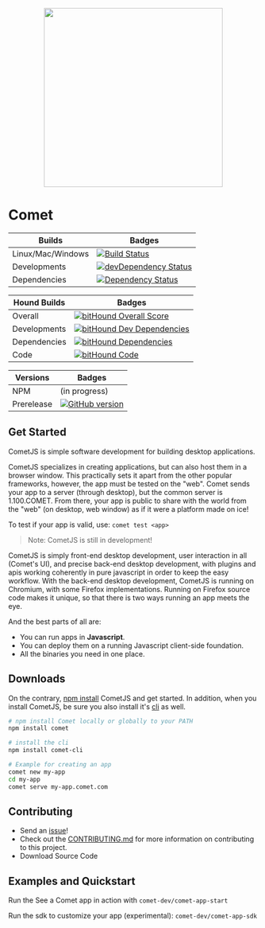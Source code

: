 <p align="center">
<a href="http://www.comet-dev.com">
<img src="http://nebula.wsimg.com/bd4eb81da0db5a7ebdf585ca67c19549?AccessKeyId=6AF0847A48BE134CF5A5&disposition=0&alloworigin=1" width="360">
</a>
</p>

# Comet

 Builds | Badges
---------- | ----------
Linux/Mac/Windows |[![Build Status](https://travis-ci.org/comet-dev/CometJS.svg?branch=master)](https://travis-ci.org/comet-dev/CometJS) 
 Developments |[![devDependency Status](https://david-dm.org/comet-dev/CometJS/dev-status.svg)](https://david-dm.org/comet-dev/CometJS#info=devDependencies)
  Dependencies|[![Dependency Status](https://david-dm.org/comet-dev/CometJS.svg)](https://david-dm.org/comet-dev/CometJS)
  
  Hound Builds | Badges
  ------------ |----------  
  Overall | [![bitHound Overall Score](https://www.bithound.io/github/comet-dev/CometJS/badges/score.svg)](https://www.bithound.io/github/comet-dev/CometJS)
  Developments | [![bitHound Dev Dependencies](https://www.bithound.io/github/comet-dev/CometJS/badges/devDependencies.svg)](https://www.bithound.io/github/comet-dev/CometJS/master/dependencies/npm)
  Dependencies | [![bitHound Dependencies](https://www.bithound.io/github/comet-dev/CometJS/badges/dependencies.svg)](https://www.bithound.io/github/comet-dev/CometJS/master/dependencies/npm)
  Code | [![bitHound Code](https://www.bithound.io/github/comet-dev/CometJS/badges/code.svg)](https://www.bithound.io/github/comet-dev/CometJS)
  
 Versions | Badges
----------|---------
NPM | (in progress)
Prerelease | [![GitHub version](https://badge.fury.io/gh/comet-dev%2FCometJS.svg)](https://badge.fury.io/gh/comet-dev%2FCometJS)

## Get Started

CometJS is simple software development for building desktop applications.

CometJS specializes in creating applications, but can also host them in a browser window. This practically sets it apart from the other popular frameworks, however, the app must be tested on the "web". Comet sends your app to a server (through desktop), but the common server is 1.100.COMET. From there, your app is public to share with the world from the "web" (on desktop, web window) as if
it were a platform made on ice!

To test if your app is valid, use: ```comet test <app>```
> Note: CometJS is still in development!

CometJS is simply front-end desktop development, user interaction in all (Comet's UI), and precise back-end desktop development, with plugins and apis working coherently in pure javascript in order to keep the easy workflow. With the back-end desktop development, CometJS is running on Chromium, with some Firefox implementations. Running on Firefox source code makes it unique, so that there is two ways running an app meets the eye.

And the best parts of all are:
- You can run apps in **Javascript**.
- You can deploy them on a running Javascript client-side foundation.
- All the binaries you need in one place.

## Downloads
On the contrary, [npm install](https://www.npmjs.com/package/CometJS) CometJS and get started. In addition, when you install CometJS, be sure you also install it's [cli](https://github.com/comet-dev/cli) as well. 
```sh
# npm install Comet locally or globally to your PATH
npm install comet

# install the cli
npm install comet-cli
```
```sh
# Example for creating an app
comet new my-app
cd my-app
comet serve my-app.comet.com
```

## Contributing
- Send an [issue](https://github.com/comet-dev/CometJS/issues)!
- Check out the [CONTRIBUTING.md](https://github.com/comet-dev/CometJS/blob/master/CONTRIBUTING.md) for more information on contributing to this project.
- Download Source Code

## Examples and Quickstart

Run the See a Comet app in action with ```comet-dev/comet-app-start```

Run the sdk to customize your app (experimental): ```comet-dev/comet-app-sdk```

